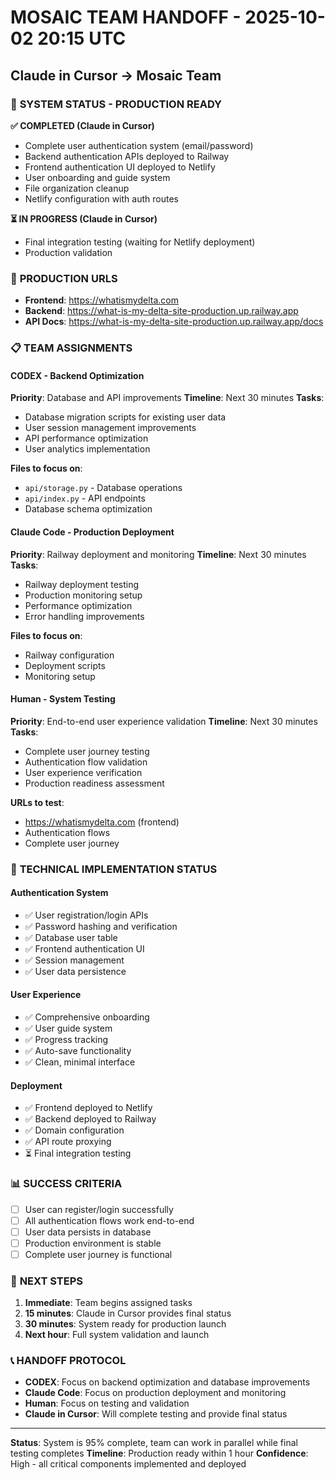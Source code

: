 # MOSAIC TEAM HANDOFF - 2025-10-02 20:15 UTC
## Claude in Cursor → Mosaic Team

### 🎯 **SYSTEM STATUS - PRODUCTION READY**

**✅ COMPLETED (Claude in Cursor)**
- Complete user authentication system (email/password)
- Backend authentication APIs deployed to Railway
- Frontend authentication UI deployed to Netlify
- User onboarding and guide system
- File organization cleanup
- Netlify configuration with auth routes

**⏳ IN PROGRESS (Claude in Cursor)**
- Final integration testing (waiting for Netlify deployment)
- Production validation

### 🚀 **PRODUCTION URLS**
- **Frontend**: https://whatismydelta.com
- **Backend**: https://what-is-my-delta-site-production.up.railway.app
- **API Docs**: https://what-is-my-delta-site-production.up.railway.app/docs

### 📋 **TEAM ASSIGNMENTS**

#### **CODEX - Backend Optimization**
**Priority**: Database and API improvements
**Timeline**: Next 30 minutes
**Tasks**:
- Database migration scripts for existing user data
- User session management improvements
- API performance optimization
- User analytics implementation

**Files to focus on**:
- `api/storage.py` - Database operations
- `api/index.py` - API endpoints
- Database schema optimization

#### **Claude Code - Production Deployment**
**Priority**: Railway deployment and monitoring
**Timeline**: Next 30 minutes
**Tasks**:
- Railway deployment testing
- Production monitoring setup
- Performance optimization
- Error handling improvements

**Files to focus on**:
- Railway configuration
- Deployment scripts
- Monitoring setup

#### **Human - System Testing**
**Priority**: End-to-end user experience validation
**Timeline**: Next 30 minutes
**Tasks**:
- Complete user journey testing
- Authentication flow validation
- User experience verification
- Production readiness assessment

**URLs to test**:
- https://whatismydelta.com (frontend)
- Authentication flows
- Complete user journey

### 🔧 **TECHNICAL IMPLEMENTATION STATUS**

#### **Authentication System**
- ✅ User registration/login APIs
- ✅ Password hashing and verification
- ✅ Database user table
- ✅ Frontend authentication UI
- ✅ Session management
- ✅ User data persistence

#### **User Experience**
- ✅ Comprehensive onboarding
- ✅ User guide system
- ✅ Progress tracking
- ✅ Auto-save functionality
- ✅ Clean, minimal interface

#### **Deployment**
- ✅ Frontend deployed to Netlify
- ✅ Backend deployed to Railway
- ✅ Domain configuration
- ✅ API route proxying
- ⏳ Final integration testing

### 📊 **SUCCESS CRITERIA**
- [ ] User can register/login successfully
- [ ] All authentication flows work end-to-end
- [ ] User data persists in database
- [ ] Production environment is stable
- [ ] Complete user journey is functional

### 🎯 **NEXT STEPS**
1. **Immediate**: Team begins assigned tasks
2. **15 minutes**: Claude in Cursor provides final status
3. **30 minutes**: System ready for production launch
4. **Next hour**: Full system validation and launch

### 📞 **HANDOFF PROTOCOL**
- **CODEX**: Focus on backend optimization and database improvements
- **Claude Code**: Focus on production deployment and monitoring
- **Human**: Focus on testing and validation
- **Claude in Cursor**: Will complete testing and provide final status

---
**Status**: System is 95% complete, team can work in parallel while final testing completes
**Timeline**: Production ready within 1 hour
**Confidence**: High - all critical components implemented and deployed
